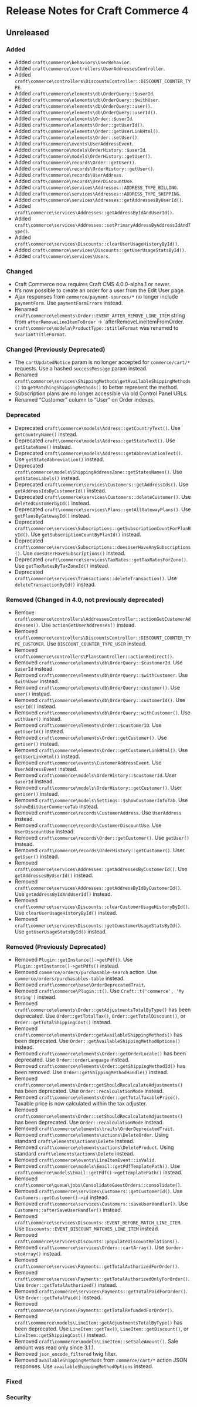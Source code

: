 # Release Notes for Craft Commerce 4

## Unreleased

### Added
- Added `craft\commerce\behaviors\UserBehavior`.
- Added `craft\commerce\controllers\UserAddressesController`.
- Added `craft\commerce\controllers\DiscountsController::DISCOUNT_COUNTER_TYPE`.
- Added `craft\commerce\elements\db\OrderQuery::$userId`.
- Added `craft\commerce\elements\db\OrderQuery::$withUser`.
- Added `craft\commerce\elements\db\OrderQuery::user()`.
- Added `craft\commerce\elements\db\OrderQuery::userId()`.
- Added `craft\commerce\elements\Order::$userId`.
- Added `craft\commerce\elements\Order::getUserId()`.
- Added `craft\commerce\elements\Order::getUserLinkHtml()`.
- Added `craft\commerce\elements\Order::setUser()`.
- Added `craft\commerce\events\UserAddressEvent`.
- Added `craft\commerce\models\OrderHistory::$userId`.
- Added `craft\commerce\models\OrderHistory::getUser()`.
- Added `craft\commerce\records\Order::getUser()`.
- Added `craft\commerce\records\OrderHistory::getUser()`.
- Added `craft\commerce\records\UserAddress`.
- Added `craft\commerce\records\UserDiscountUse`.
- Added `craft\commerce\services\Addresses::ADDRESS_TYPE_BILLING`.
- Added `craft\commerce\services\Addresses::ADDRESS_TYPE_SHIPPING`.
- Added `craft\commerce\services\Addresses::getAddressesByUserId()`.
- Added `craft\commerce\services\Addresses::getAddressByIdAndUserId()`.
- Added `craft\commerce\services\Addresses::setPrimaryAddressByAddressIdAndType()`.
- Added `craft\commerce\services\Discounts::clearUserUsageHistoryById()`.
- Added `craft\commerce\services\Discounts::getUserUsageStatsById()`.
- Added `craft\commerce\services\Users`.

### Changed
- Craft Commerce now requires Craft CMS 4.0.0-alpha.1 or newer.
- It’s now possible to create an order for a user from the Edit User page.
- Ajax responses from `commerce/payment-sources/*` no longer include `paymentForm`. Use `paymentFormErrors` instead.
- Renamed `craft\commerce\elements\Order::EVENT_AFTER_REMOVE_LINE_ITEM` string from `afterRemoveLineItemToOrder` -> `afterRemoveLineItemFromOrder.
- `craft\commerce\modela\ProductType::$titleFormat` was renamed to `$variantTitleFormat`.

### Changed (Previously Deprecated)
- The `cartUpdatedNotice` param is no longer accepted for `commerce/cart/*` requests. Use a hashed `successMessage` param instead.
- Renamed `craft\commerce\services\ShippingMethods\getAvailableShippingMethods()` to `getMatchingShippingMethods()` to better represent the method.
- Subscription plans are no longer accessible via old Control Panel URLs.
- Renamed “Customer” column to “User” on Order indexes.

### Deprecated
- Deprecated `craft\commerce\models\Address::getCountryText()`. Use `getCountryName()` instead.
- Deprecated `craft\commerce\models\Address::getStateText()`. Use `getStateName()` instead.
- Deprecated `craft\commerce\models\Address::getAbbreviationText()`. Use `getStateAbbreviation()` instead.
- Deprecated `craft\commerce\models\ShippingAddressZone::getStatesNames()`. Use `getStatesLabels()` instead.
- Deprecated `craft\commerce\services\Customers::getAddressIds()`. Use `getAddressIdsByCustomerId()` instead.
- Deprecated `craft\commerce\services\Customers::deleteCustomer()`. Use `deletedCustomerbyId()` instead.
- Deprecated `craft\commerce\services\Plans::getAllGatewayPlans()`. Use `getPlansByGatewayId()` instead.
- Deprecated `craft\commerce\services\Subscriptions::getSubscriptionCountForPlanById()`. Use `getSubscriptionCountByPlanId()` instead.
- Deprecated `craft\commerce\services\Subscriptions::doesUserHaveAnySubscriptions()`. Use `doesUserHaveSubscriptions()` instead.
- Deprecated `craft\commerce\services\TaxRates::getTaxRatesForZone()`. Use `getTaxRatesByTaxZoneId()` instead.
- Deprecated `craft\commerce\services\Transactions::deleteTransaction()`. Use `deleteTransactionById()` instead.

### Removed (Changed in 4.0, not previously deprecated)
- Remove `craft\commerce\controllers\AddressesController::actionGetCustomerAddresses()`. Use `actionGetUserAddresses()` instead.
- Removed `craft\commerce\controllers\DiscountsController::DISCOUNT_COUNTER_TYPE_CUSTOMER`. Use `DISCOUNT_COUNTER_TYPE_USER` instead.
- Removed `craft\commerce\controllers\PlansController::actionRedirect()`.
- Removed `craft\commerce\elements\db\OrderQuery::$customerId`. Use `$userId` instead.
- Removed `craft\commerce\elements\db\OrderQuery::$withCustomer`. Use `$withUser` instead.
- Removed `craft\commerce\elements\db\OrderQuery::customer()`. Use `user()` instead.
- Removed `craft\commerce\elements\db\OrderQuery::customerId()`. Use `userId()` instead.
- Removed `craft\commerce\elements\db\OrderQuery::withCustomer()`. Use `withUser()` instead.
- Removed `craft\commerce\elements\Order::$customerID`. Use `getUserId()` instead.
- Removed `craft\commerce\elements\Order::getCustomer()`. Use `getUser()` instead.
- Removed `craft\commerce\elements\Order::getCustomerLinkHtml()`. Use `getUserLinkHtml()` instead.
- Removed `craft\commerce\events\CustomerAddressEvent`. Use `UserAddressEvent` instead.
- Removed `craft\commerce\models\OrderHistory::$customerId`. User `$userId` instead.
- Removed `craft\commerce\models\OrderHistory::getCustomer()`. User `getUser()` instead.
- Removed `craft\commerce\models\Settings::$showCustomerInfoTab`. Use `$showEditUserCommerceTab` instead. 
- Removed `craft\commerce\records\CustomerAddress`. Use `UserAddress` instead.
- Removed `craft\commerce\records\CustomerDiscountUse`. Use `UserDiscountUse` instead.
- Removed `craft\commerce\records\Order::getCustomer()`. Use `getUser()` instead.
- Removed `craft\commerce\records\OrderHistory::getCustomer()`. User `getUser()` instead.
- Removed `craft\commerce\services\Addresses::getAddressesByCustomerId()`. Use `getAddressesByUserId()` instead.
- Removed `craft\commerce\services\Addresses::getAddressByIdByCustomerId()`. Use `getAddressByIdAndUserId()` instead.
- Removed `craft\commerce\services\Discounts::clearCustomerUsageHistoryById()`. Use `clearUserUsageHistoryById()` instead.
- Removed `craft\commerce\services\Discounts::getCuustomerUsageStatsById()`. Use `getUserUsageStatsById()` instead.

### Removed (Previously Deprecated)
- Removed `Plugin::getInstance()->getPdf()`. Use `Plugin::getInstance()->getPdfs()` instead.
- Removed `commerce/orders/purchasable-search` action. Use `commerce/orders/purchasables-table` instead.
- Removed `craft\commerce\base\OrderDeprecatedTrait`.
- Removed `craft\commerce\Plugin::t()`. Use `Craft::t('commerce', 'My String')` instead.
- Removed `craft\commerce\elements\Order::getAdjustmentsTotalByType()` has been deprecated. Use `Order::getTotalTax()`, `Order::getTotalDiscount()`, or `Order::getTotalShippingCost()` instead.
- Removed `craft\commerce\elements\Order::getAvailableShippingMethods()` has been deprecated. Use `Order::getAvailableShippingMethodOptions()` instead.
- Removed `craft\commerce\elements\Order::getOrderLocale()` has been deprecated. Use `Order::orderLanguage` instead.
- Removed `craft\commerce\elements\Order::getShippingMethodId()` has been removed. Use `Order::getShippingMethodHandle()` instead.
- Removed `craft\commerce\elements\Order::getShouldRecalculateAdjustments()` has been deprecated. Use `Order::recalculationMode` instead.
- Removed `craft\commerce\elements\Order::getTotalTaxablePrice()`. Taxable price is now calculated within the tax adjuster.
- Removed `craft\commerce\elements\Order::setShouldRecalculateAdjustments()` has been deprecated. Use `Order::recalculationMode` instead.
- Removed `craft\commerce\elements\traits\OrderDeprecatedTrait`.
- Removed `craft\commerce\elements\actions\DeleteOrder`. Using standard `craft\elements\actions\Delete` instead.
- Removed `craft\commerce\elements\actions\DeleteProduct`. Using standard `craft\elements\actions\Delete` instead.
- Removed `craft\commerce\events\LineItemEvent::isValid`.
- Removed `craft\commerce\models\Email::getPdfTemplatePath()`. Use `craft\commerce\models\Email::getPdf()->getTemplatePath()` instead.
- Removed `craft\commerce\queue\jobs\ConsolidateGuestOrders::consolidate()`.
- Removed `craft\commerce\services\Customers::getCustomerId()`. Use `Customers::getCustomer()->id` instead.
- Removed `craft\commerce\services\Customers::saveUserHandler()`. Use `Customers::afterSaveUserHandler()` instead.
- Removed `craft\commerce\services\Discounts::EVENT_BEFORE_MATCH_LINE_ITEM`. Use `Discounts::EVENT_DISCOUNT_MATCHES_LINE_ITEM` instead.
- Removed `craft\commerce\services\Discounts::populateDiscountRelations()`.
- Removed `craft\commerce\services\Orders::cartArray()`. Use `$order->toArray()` instead.
- Removed `craft\commerce\services\Payments::getTotalAuthorizedForOrder()`.
- Removed `craft\commerce\services\Payments::getTotalAuthorizedOnlyForOrder()`. Use `Order::getTotalAuthorized()` instead.
- Removed `craft\commerce\services\Payments::getTotalPaidForOrder()`. Use `Order::getTotalPaid()` instead.
- Removed `craft\commerce\services\Payments::getTotalRefundedForOrder()`.
- Removed `craft\commmerce\models\LineItem::getAdjustmentsTotalByType()` has been deprecated. Use `LineItem::getTax()`, `LineItem::getDiscount()`, or `LineItem::getShippingCost()` instead.
- Removed `craft\commmerce\models\LineItem::setSaleAmount()`. Sale amount was read only since 3.1.1.
- Removed `json_encode_filtered` twig filter.
- Removed `availableShippingMethods` from `commerce/cart/*` action JSON responses. Use `availableShippingMethodOptions` instead.

### Fixed

### Security

